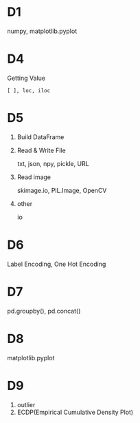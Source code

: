 # D1
  numpy, matplotlib.pyplot
# D4
  Getting Value 
   
    [ ], loc, iloc
# D5
1. Build DataFrame
  
2. Read & Write File
    
    txt, json, npy, pickle, URL
3. Read image

     skimage.io,  PIL.Image, OpenCV
4. other

   io
# D6
  Label Encoding, One Hot Encoding
# D7
  pd.groupby(), pd.concat()
# D8
  matplotlib.pyplot
# D9
  1. outlier
  2. ECDP(Empirical Cumulative Density Plot)
  
